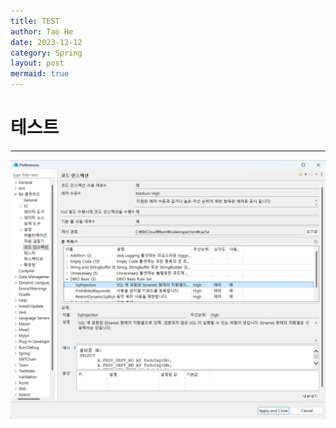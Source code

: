 ```yaml
---
title: TEST
author: Tao He
date: 2023-12-12
category: Spring
layout: post
mermaid: true
---
```


<h1>테스트</h1>

---

![image.png](/assets/gitbook/images/image.png)
